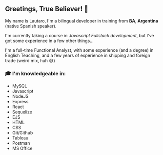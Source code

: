 ## Greetings, True Believer! 👋

 My name is Lautaro, I'm a bilingual developer in training from **BA, Argentina** (native Spanish speaker).
 
I'm currently taking a course in *Javascript Fullstack development*, but I've got some experience in a few other things...

I'm a full-time Functional Analyst, with some experience (and a degree) in English Teaching, and a few years of experience in shipping and foreign trade (weird mix, huh 😅)

### 🎓 I'm knowledgeable in:                    
- MySQL     
- Javascript
- NodeJS
- Express
- React
- Sequelize
- EJS
- HTML
- CSS
- Git/Github
- Tableau
- Postman
- MS Office
